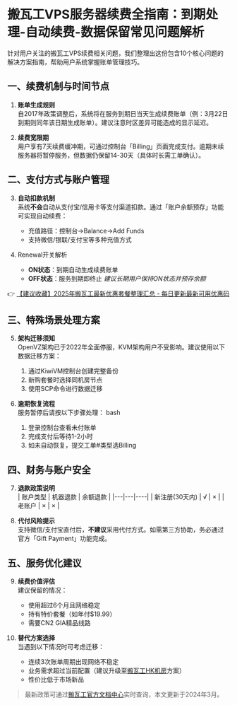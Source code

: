 # 搬瓦工VPS服务器续费全指南：到期处理-自动续费-数据保留常见问题解析

针对用户关注的搬瓦工VPS续费相关问题，我们整理出这份包含10个核心问题的解决方案指南，帮助用户系统掌握账单管理技巧。

## 一、续费机制与时间节点
1. **账单生成规则**  
   自2017年政策调整后，系统将在服务到期日当天生成续费账单（例：3月22日到期则同年该日期生成账单）。建议注意时区差异可能造成的显示延迟。

2. **续费宽限期**  
   用户享有7天续费缓冲期，可通过控制台「Billing」页面完成支付。逾期未续服务器将暂停服务，但数据仍保留14-30天（具体时长需工单确认）。

## 二、支付方式与账户管理
3. **自动扣款机制**  
   系统**不会**自动从支付宝/信用卡等支付渠道扣款。通过「账户余额预存」功能可实现自动续费：
   - 充值路径：控制台→Balance→Add Funds
   - 支持微信/银联/支付宝等多种充值方式

4. Renewal开关解析  
   - **ON状态**：到期自动生成续费账单
   - **OFF状态**：服务到期即终止
   *建议长期用户保持ON状态并预存余额*

👉 [【建议收藏】2025年搬瓦工最新优惠套餐整理汇总 - 每日更新最新可用优惠码](https://bit.ly/banwagon)

## 三、特殊场景处理方案
5. **架构迁移须知**  
   OpenVZ架构已于2022年全面停服，KVM架构用户不受影响。建议使用以下数据迁移方案：
   1. 通过KiwiVM控制台创建完整备份
   2. 新购套餐时选择同机房节点
   3. 使用SCP命令进行数据迁移

6. **逾期恢复流程**  
   服务暂停后请按以下步骤处理：
   bash
   1. 登录控制台查看未付账单
   2. 完成支付后等待1-2小时
   3. 如未自动恢复，提交工单#类型选Billing
   

## 四、财务与账户安全
7. **退款政策说明**  
   | 账户类型 | 机器退款 | 余额退款 |
   |---|---|----|
   | 新注册(30天内) | √ | × |
   | 老账户 | × | × |

8. **代付风险提示**  
   支持微信/支付宝直付后，**不建议**采用代付方式。如需第三方协助，务必通过官方「Gift Payment」功能完成。

## 五、服务优化建议
9. **续费价值评估**  
   建议保留的情况：
   - 使用超过6个月且网络稳定
   - 持有特价套餐（如年付$19.99）
   - 需要CN2 GIA精品线路

10. **替代方案选择**  
    当遇到以下情况时可考虑迁移：
    - 连续3次账单周期出现网络不稳定
    - 业务需求超过当前配置（建议升级至[搬瓦工HK机房](https://bit.ly/banwagon)方案）
    - 性价比低于市场新品

> 最新政策可通过[搬瓦工官方文档中心](https://bit.ly/banwagon)实时查询，本文更新于2024年3月。